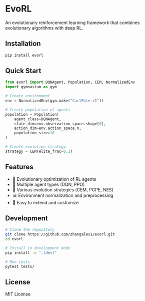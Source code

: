 # EvoRL

An evolutionary reinforcement learning framework that combines evolutionary algorithms with deep RL.

## Installation

```bash
pip install evorl
```

## Quick Start

```python
from evorl import DQNAgent, Population, CEM, NormalizedEnv
import gymnasium as gym

# Create environment
env = NormalizedEnv(gym.make("CartPole-v1"))

# Create population of agents
population = Population(
    agent_class=DQNAgent,
    state_dim=env.observation_space.shape[0],
    action_dim=env.action_space.n,
    population_size=10
)

# Create evolution strategy
strategy = CEM(elite_frac=0.2)
```

## Features

- 🧬 Evolutionary optimization of RL agents
- 🤖 Multiple agent types (DQN, PPO)
- 🔄 Various evolution strategies (CEM, PGPE, NES)
- 📊 Environment normalization and preprocessing
- 🚀 Easy to extend and customize

## Development

```bash
# Clone the repository
git clone https://github.com/zhangalex1/evorl.git
cd evorl

# Install in development mode
pip install -e ".[dev]"

# Run tests
pytest tests/
```

## License

MIT License 